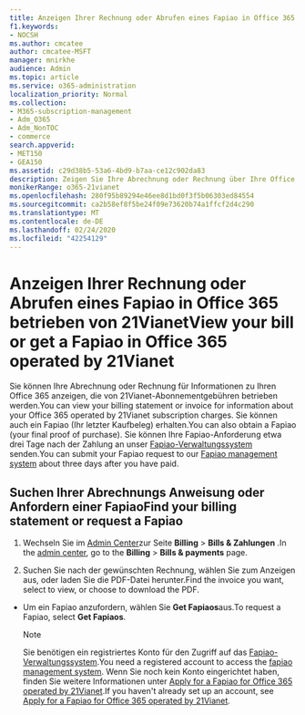 ```yaml
---
title: Anzeigen Ihrer Rechnung oder Abrufen eines Fapiao in Office 365 betrieben von 21Vianet
f1.keywords:
- NOCSH
ms.author: cmcatee
author: cmcatee-MSFT
manager: mnirkhe
audience: Admin
ms.topic: article
ms.service: o365-administration
localization_priority: Normal
ms.collection:
- M365-subscription-management
- Adm_O365
- Adm_NonTOC
- commerce
search.appverid:
- MET150
- GEA150
ms.assetid: c29d38b5-53a6-4bd9-b7aa-ce12c902da83
description: Zeigen Sie Ihre Abrechnung oder Rechnung über Ihre Office 365 an, die von 21Vianet in China betrieben wird.
monikerRange: o365-21vianet
ms.openlocfilehash: 280f95b89294e46ee8d1bd0f3f5b06303ed84554
ms.sourcegitcommit: ca2b58ef8f5be24f09e73620b74a1ffcf2d4c290
ms.translationtype: MT
ms.contentlocale: de-DE
ms.lasthandoff: 02/24/2020
ms.locfileid: "42254129"
---
```

# <a name="view-your-bill-or-get-a-fapiao-in-office-365-operated-by-21vianet"></a><span data-ttu-id="899e7-103">Anzeigen Ihrer Rechnung oder Abrufen eines Fapiao in Office 365 betrieben von 21Vianet</span><span class="sxs-lookup"><span data-stu-id="899e7-103">View your bill or get a Fapiao in Office 365 operated by 21Vianet</span></span>

<span data-ttu-id="899e7-104">Sie können Ihre Abrechnung oder Rechnung für Informationen zu Ihren Office 365 anzeigen, die von 21Vianet-Abonnementgebühren betrieben werden.</span><span class="sxs-lookup"><span data-stu-id="899e7-104">You can view your billing statement or invoice for information about your Office 365 operated by 21Vianet subscription charges.</span></span> <span data-ttu-id="899e7-105">Sie können auch ein Fapiao (Ihr letzter Kaufbeleg) erhalten.</span><span class="sxs-lookup"><span data-stu-id="899e7-105">You can also obtain a Fapiao (your final proof of purchase).</span></span> <span data-ttu-id="899e7-106">Sie können Ihre Fapiao-Anforderung etwa drei Tage nach der Zahlung an unser [Fapiao-Verwaltungssystem](https://go.microsoft.com/fwlink/p/?linkid=837465) senden.</span><span class="sxs-lookup"><span data-stu-id="899e7-106">You can submit your Fapiao request to our [Fapiao management system](https://go.microsoft.com/fwlink/p/?linkid=837465) about three days after you have paid.</span></span> 
  
## <a name="find-your-billing-statement-or-request-a-fapiao"></a><span data-ttu-id="899e7-107">Suchen Ihrer Abrechnungs Anweisung oder Anfordern einer Fapiao</span><span class="sxs-lookup"><span data-stu-id="899e7-107">Find your billing statement or request a Fapiao</span></span>
1. <span data-ttu-id="899e7-108">Wechseln Sie im [Admin Center](https://go.microsoft.com/fwlink/p/?linkid=850627)zur Seite **Billing** \> **Bills & Zahlungen** .</span><span class="sxs-lookup"><span data-stu-id="899e7-108">In the [admin center](https://go.microsoft.com/fwlink/p/?linkid=850627), go to the **Billing** \> **Bills & payments** page.</span></span>
    
2. <span data-ttu-id="899e7-109">Suchen Sie nach der gewünschten Rechnung, wählen Sie zum Anzeigen aus, oder laden Sie die PDF-Datei herunter.</span><span class="sxs-lookup"><span data-stu-id="899e7-109">Find the invoice you want, select to view, or choose to download the PDF.</span></span>

    
  - <span data-ttu-id="899e7-110">Um ein Fapiao anzufordern, wählen Sie **Get Fapiaos**aus.</span><span class="sxs-lookup"><span data-stu-id="899e7-110">To request a Fapiao, select **Get Fapiaos**.</span></span>
    
    > [!NOTE]
    > <span data-ttu-id="899e7-111">Sie benötigen ein registriertes Konto für den Zugriff auf das [Fapiao-Verwaltungssystem](https://go.microsoft.com/fwlink/p/?linkid=837465).</span><span class="sxs-lookup"><span data-stu-id="899e7-111">You need a registered account to access the [fapiao management system](https://go.microsoft.com/fwlink/p/?linkid=837465).</span></span> <span data-ttu-id="899e7-112">Wenn Sie noch kein Konto eingerichtet haben, finden Sie weitere Informationen unter [Apply for a Fapiao for Office 365 operated by 21Vianet](apply-for-a-fapiao.md).</span><span class="sxs-lookup"><span data-stu-id="899e7-112">If you haven't already set up an account, see [Apply for a Fapiao for Office 365 operated by 21Vianet](apply-for-a-fapiao.md).</span></span> 